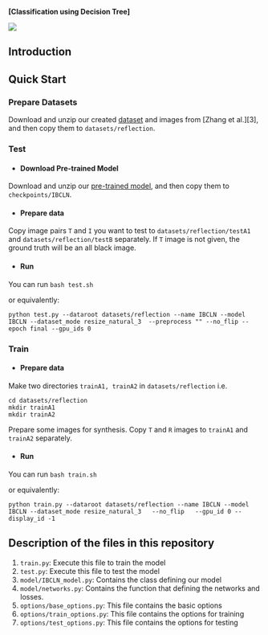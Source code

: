 **[Classification using Decision Tree]**


<img src='imgs/cascading_results.png'/>



## Introduction





## Quick Start

### Prepare Datasets

Download and unzip our created [dataset](https://drive.google.com/file/d/1YWkm80jWsjX6XwLTHOsa8zK3pSRalyCg/view?usp=sharing ) and images from [Zhang et al.][3], and then copy them to ```datasets/reflection```.



### Test

- #### Download Pre-trained Model

Download and unzip our [pre-trained model](https://drive.google.com/file/d/1Dnlb875jP-F3vcFHlolcPTXFn4RmnQNr/view?usp=sharing), and then copy them to ```checkpoints/IBCLN```.

- #### Prepare data

Copy image pairs ```T``` and ```I``` you want to test to ```datasets/reflection/testA1``` and ```datasets/reflection/testB``` separately.
If ```T``` image is not given, the ground truth will be an all black image.

- #### Run

You can run ```bash test.sh```

or equivalently:

```python test.py --dataroot datasets/reflection --name IBCLN --model IBCLN --dataset_mode resize_natural_3  --preprocess "" --no_flip --epoch final --gpu_ids 0```	



### Train

- #### Prepare data

Make two directories ```trainA1, trainA2``` in ```datasets/reflection``` i.e.

```
cd datasets/reflection
mkdir trainA1
mkdir trainA2
```

Prepare some images for synthesis. Copy ```T``` and ```R``` images to ```trainA1``` and ```trainA2``` separately.

- #### Run

You can run ```bash train.sh```

or equivalently:

```python train.py --dataroot datasets/reflection --name IBCLN --model IBCLN --dataset_mode resize_natural_3   --no_flip   --gpu_id 0 --display_id -1```




## Description of the files in this repository

1) ``train.py``: Execute this file to train the model 
2) ``test.py``: Execute this file to test the model 
3) ``model/IBCLN_model.py``: Contains the class defining our model
4) ``model/networks.py``: Contains the function that defining the networks and losses.
5) ``options/base_options.py``: This file contains the basic options
6) ``options/train_options.py``: This file contains the options for training
7) ``options/test_options.py``: This file contains the options for testing


